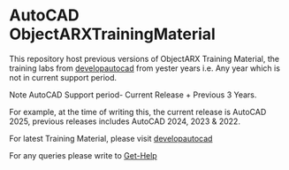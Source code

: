 # AutoCAD ObjectARXTrainingMaterial

This repository host previous versions of ObjectARX Training Material, the  training labs from [developautocad](https://aps.autodesk.com/developer/overview/autocad)  from yester years i.e. Any year which is not in current support period.

Note AutoCAD Support period- Current Release + Previous 3 Years.

For example, at the time of writing this, the current release is AutoCAD 2025, previous releases includes AutoCAD 2024, 2023 & 2022.

For latest Training Material, please visit [developautocad](https://aps.autodesk.com/developer/overview/autocad)  

For any queries please write to [Get-Help](https://aps.autodesk.com/get-help)


